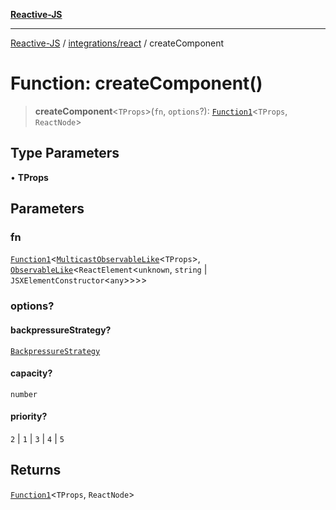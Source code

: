 [**Reactive-JS**](../../../README.md)

***

[Reactive-JS](../../../README.md) / [integrations/react](../README.md) / createComponent

# Function: createComponent()

> **createComponent**\<`TProps`\>(`fn`, `options`?): [`Function1`](../../../functions/type-aliases/Function1.md)\<`TProps`, `ReactNode`\>

## Type Parameters

• **TProps**

## Parameters

### fn

[`Function1`](../../../functions/type-aliases/Function1.md)\<[`MulticastObservableLike`](../../../computations/interfaces/MulticastObservableLike.md)\<`TProps`\>, [`ObservableLike`](../../../computations/interfaces/ObservableLike.md)\<`ReactElement`\<`unknown`, `string` \| `JSXElementConstructor`\<`any`\>\>\>\>

### options?

#### backpressureStrategy?

[`BackpressureStrategy`](../../../utils/type-aliases/BackpressureStrategy.md)

#### capacity?

`number`

#### priority?

`2` \| `1` \| `3` \| `4` \| `5`

## Returns

[`Function1`](../../../functions/type-aliases/Function1.md)\<`TProps`, `ReactNode`\>
